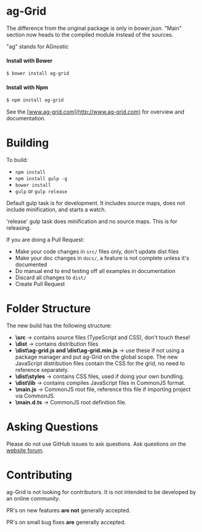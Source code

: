 
ag-Grid
==============

The difference from the original package is only in *bower.json*. "Main" section now heads to the compiled module instead of the sources.

"ag" stands for AGnostic

#### Install with Bower
```sh
$ bower install ag-grid
```

#### Install with Npm
```sh
$ npm install ag-grid
```

See the [www.ag-grid.com](http://www.ag-grid.com) for overview and documentation.


Building
==============

To build:
- `npm install`
- `npm install gulp -g`
- `bower install`
- `gulp` or `gulp release`

Default gulp task is for development. It includes source maps, does not include minification, and starts a watch.

'release' gulp task does minification and no source maps. This is for releasing.

If you are doing a Pull Request:
- Make your code changes in `src/` files only, don't update dist files
- Make your doc changes in `docs/`, a feature is not complete unless it's documented
- Do manual end to end testing off all examples in documentation
- Discard all changes to `dist/`
- Create Pull Request

Folder Structure
==============
The new build has the following structure:
- **\src** -> contains source files (TypeScript and CSS), don't touch these!
- **\dist** -> contains distribution files
- **\dist\ag-grid.js and \dist\ag-grid.min.js** -> use these if not using a package manager and put ag-Grid on
the global scope. The new JavaScript distribution files contain the CSS for the grid, no need to reference
separately.
- **\dist\styles** -> contains CSS files, used if doing your own bundling.
- **\dist\lib** -> contains compiles JavaScript files in CommonJS format.
- **\main.js** -> CommonJS root file, reference this file if importing project via CommonJS.
- **\main.d.ts** -> CommonJS root definition file.


Asking Questions
==============

Please do not use GitHub issues to ask questions. Ask questions on the
[website forum](http://www.ag-grid.com/forum).


Contributing
==============

ag-Grid is not looking for contributors. It is not intended to be developed
by an online community.

PR's on new features **are not** generally accepted. 

PR's on small bug fixes **are** generally accepted.
